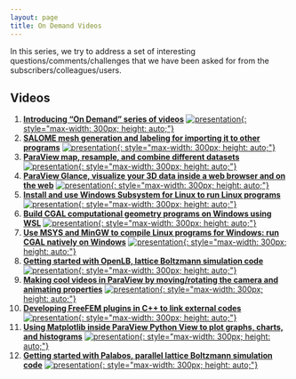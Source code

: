 ```yaml
---
layout: page
title: On Demand Videos
---
```


In this series, we try to address a set of interesting questions/comments/challenges that we have been asked for from the subscribers/colleagues/users.

## Videos

1. [**Introducing “On Demand” series of videos**](https://www.youtube.com/watch?v=ezuaVQk-HRQ)
[![presentation](http://img.youtube.com/vi/ezuaVQk-HRQ/0.jpg){: style="max-width: 300px; height: auto;"}](https://www.youtube.com/watch?v=ezuaVQk-HRQ)
2. [**SALOME mesh generation and labeling for importing it to other programs**](https://www.youtube.com/watch?v=pvPintLL63Q)
[![presentation](http://img.youtube.com/vi/pvPintLL63Q/0.jpg){: style="max-width: 300px; height: auto;"}](https://www.youtube.com/watch?v=pvPintLL63Q)
3. [**ParaView map, resample, and combine different datasets**](https://www.youtube.com/watch?v=OggPGUEgl3c)
[![presentation](http://img.youtube.com/vi/OggPGUEgl3c/0.jpg){: style="max-width: 300px; height: auto;"}](https://www.youtube.com/watch?v=OggPGUEgl3c)
4. [**ParaView Glance, visualize your 3D data inside a web browser and on the web**](https://www.youtube.com/watch?v=UcFWOzG5ygM)
[![presentation](http://img.youtube.com/vi/UcFWOzG5ygM/0.jpg){: style="max-width: 300px; height: auto;"}](https://www.youtube.com/watch?v=UcFWOzG5ygM)
5. [**Install and use Windows Subsystem for Linux to run Linux programs**](https://www.youtube.com/watch?v=Xa6vM0Ot1hc)
[![presentation](http://img.youtube.com/vi/Xa6vM0Ot1hc/0.jpg){: style="max-width: 300px; height: auto;"}](https://www.youtube.com/watch?v=Xa6vM0Ot1hc)
6. [**Build CGAL computational geometry programs on Windows using WSL**](https://www.youtube.com/watch?v=iVMCpHjL7RY)
[![presentation](http://img.youtube.com/vi/iVMCpHjL7RY/0.jpg){: style="max-width: 300px; height: auto;"}](https://www.youtube.com/watch?v=iVMCpHjL7RY)
7. [**Use MSYS and MinGW to compile Linux programs for Windows: run CGAL natively on Windows**](https://www.youtube.com/watch?v=Qwmq9PkmrKI)
[![presentation](http://img.youtube.com/vi/Qwmq9PkmrKI/0.jpg){: style="max-width: 300px; height: auto;"}](https://www.youtube.com/watch?v=Qwmq9PkmrKI)
8. [**Getting started with OpenLB, lattice Boltzmann simulation code**](https://www.youtube.com/watch?v=oxaxoeDAiuo)
[![presentation](http://img.youtube.com/vi/oxaxoeDAiuo/0.jpg){: style="max-width: 300px; height: auto;"}](https://www.youtube.com/watch?v=oxaxoeDAiuo)
9. [**Making cool videos in ParaView by moving/rotating the camera and animating properties**](https://www.youtube.com/watch?v=7R3rrKfuFj4)
[![presentation](http://img.youtube.com/vi/7R3rrKfuFj4/0.jpg){: style="max-width: 300px; height: auto;"}](https://www.youtube.com/watch?v=7R3rrKfuFj4)
10. [**Developing FreeFEM plugins in C++ to link external codes**](https://www.youtube.com/watch?v=JSvVVkf4GDU)
[![presentation](http://img.youtube.com/vi/JSvVVkf4GDU/0.jpg){: style="max-width: 300px; height: auto;"}](https://www.youtube.com/watch?v=JSvVVkf4GDU)
11. [**Using Matplotlib inside ParaView Python View to plot graphs, charts, and histograms**](https://www.youtube.com/watch?v=OeG0XPv3eZw)
[![presentation](http://img.youtube.com/vi/OeG0XPv3eZw/0.jpg){: style="max-width: 300px; height: auto;"}](https://www.youtube.com/watch?v=OeG0XPv3eZw)
12. [**Getting started with Palabos, parallel lattice Boltzmann simulation code**](https://www.youtube.com/watch?v=sJ89FTGlHGI)
[![presentation](http://img.youtube.com/vi/sJ89FTGlHGI/0.jpg){: style="max-width: 300px; height: auto;"}](https://www.youtube.com/watch?v=sJ89FTGlHGI)
